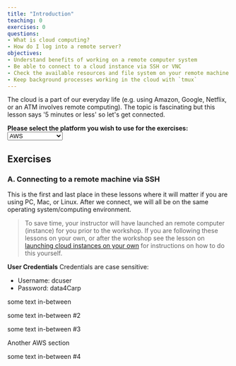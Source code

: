 ```yaml
---
title: "Introduction"
teaching: 0
exercises: 0
questions:
- What is cloud computing?
- How do I log into a remote server?
objectives:
- Understand benefits of working on a remote computer system
- Be able to connect to a cloud instance via SSH or VNC
- Check the available resources and file system on your remote machine
- Keep background processes working in the cloud with `tmux`
---
```


<script language="javascript" type="text/javascript">

//USING FOR LOOP

// Note: This will only work in platforms that have
// implemented NodeList.prototype[Symbol.iterator]

function setClassDisplayMode(className, displayValue){
    var classList = document.getElementsByClassName(className);
    classList.map( function(oneItem){
        oneItem.style.display = displayValue; 
    });
}

function set_page_view_defaults() {
    setClassDisplayMode('div_aws', 'block');
    setClassDisplayMode('div_cyverse', 'none');
    setClassDisplayMode('div_hpc', 'none');
};

function change_content_by_platform(form_control){
    if (!form_control || document.getElementById(form_control).value == 'aws') {
        set_page_view_defaults();
    } else if (document.getElementById(form_control).value == 'cyverse') {
        setClassDisplayMode('div_aws', 'none');
        setClassDisplayMode('div_cyverse', 'block');
        setClassDisplayMode('div_hpc', 'none');
    } else if (document.getElementById(form_control).value == 'hpc') {
        setClassDisplayMode('div_aws', 'none');
        setClassDisplayMode('div_cyverse', 'none');
        setClassDisplayMode('div_hpc', 'block');
    } else {
        alert("Error: Missing platform value for 'change_content_by_platform()' script!");
    }
}

window.onload = set_page_view_defaults;
</script>


The cloud is a part of our everyday life (e.g. using Amazon, Google, Netflix, or an ATM involves remote computing). The topic is fascinating but this lesson says '5 minutes or less' so let's get connected. 

**Please select the platform you wish to use for the exercises: <select id="id_platform" name="platformlist" onchange="change_content_by_platform('id_platform');return false;"><option value="aws" id="id_aws" selected> AWS </option><option value="cyverse" id="id_cyverse"> CyVerse </option><option value="hpc" id="id_hpc"> HPC/HTC cluster </option></select>**

## Exercises

### **A. Connecting to a remote machine via SSH**

This is the first and last place in these lessons where it will matter if you are using PC, Mac, or Linux. After we connect, we will all be on the same operating system/computing environment. 

<div class="div_aws" style="display:block" markdown="1">

> To save time, your instructor will have launched an remote computer (instance) for you prior to the workshop. If you are following these lessons on your own, or after the workshop see the lesson on [launching cloud instances on your own](../discuss/) for instructions on how to do this yourself. 

**User Credentials**
Credentials are case sensitive:

- Username: dcuser
- Password: data4Carp

</div>

some text in-between

<div class='div_cyverse' style="display:none" markdown="1">

CyVerse!!

- are MD lists formatted properly?
- list item 2?

* what about bullet ones?
* bullet item 2?

**bold** items go Here

* emphasized items here *

`quoting code`

> a block section of quoted text

and an in-line URL and anchor to [the DataCarpentry website](http://www.datacarpentry.org/)

</div>

some text in-between #2

<div class='div_hpc' style="display:none" markdown="1">

HPC Cluster!!

</div>

some text in-between #3

<div class='div_aws' style="display:block" markdown="1">

Another AWS section

</div>

some text in-between #4

<div class='div_cyverse' style="display:none" markdown="1">

Another Cyverse section

</div>
